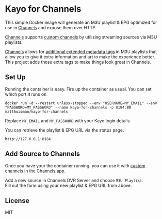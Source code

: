 # Kayo for Channels

This simple Docker image will generate an M3U playlist & EPG optimized for use in [Channels](https://getchannels.com) and expose them over HTTP.

[Channels](https://getchannels.com) supports [custom channels](https://getchannels.com/docs/channels-dvr-server/how-to/custom-channels/) by utilizing streaming sources via M3U playlists.

[Channels](https://getchannels.com) allows for [additional extended metadata tags](https://getchannels.com/docs/channels-dvr-server/how-to/custom-channels/#channels-extensions) in M3U playlists that allow you to give it extra information and art to make the experience better. This project adds those extra tags to make things look great in Channels.

## Set Up

Running the container is easy. Fire up the container as usual. You can set which port it runs on.

    docker run -d --restart unless-stopped --env "USERNAME=MY_EMAIL" --env "PASSWORD=MY_PASSWORD" --name kayo-for-channels -p 8184:80 matthuisman/kayo-for-channels

Replace `MY_EMAIL` and `MY_PASSWORD` with your Kayo login details

You can retrieve the playlist & EPG URL via the status page.

    http://127.0.0.1:8184

## Add Source to Channels

Once you have your the container running, you can use it with [custom channels](https://getchannels.com/docs/channels-dvr-server/how-to/custom-channels/) in the [Channels](https://getchannels.com) app.

Add a new source in Channels DVR Server and choose `M3U Playlist`.  
Fill out the form using your new playlist & EPG URL from above.

## License

MIT
